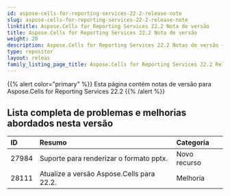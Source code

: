 ```yaml
---
id: aspose-cells-for-reporting-services-22-2-release-note
slug: aspose-cells-for-reporting-services-22-2-release-note
linktitle: Aspose.Cells for Reporting Services 22.2 Nota de versão
title: Aspose.Cells for Reporting Services 22.2 Nota de versão
weight: 20
description: Aspose.Cells for Reporting Services 22.2 Notas de versão – as últimas atualizações e correções
type: repositor
layout: releas
family_listing_page_title: Aspose.Cells for Reporting Services 22.2 Release Note
---
```

{{% alert color="primary" %}} 
Esta página contém notas de versão para Aspose.Cells for Reporting Services 22.2
{{% /alert %}} 
##  **Lista completa de problemas e melhorias abordados nesta versão**
|**ID**|**Resumo**|**Categoria**|
| :- | :- | :- |
| 27984 |Suporte para renderizar o formato pptx.| Novo recurso|
| 28111 |Atualize a versão Aspose.Cells para 22.2.| Melhoria|
